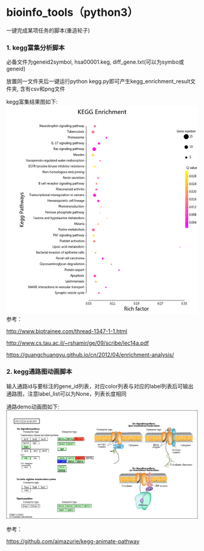 # bioinfo_tools（python3）
一键完成某项任务的脚本(重造轮子)

### 1. kegg富集分析脚本

必备文件为geneid2symbol, hsa00001.keg, diff_gene.txt(可以为symbo或geneid)

放置同一文件夹后一键运行python kegg.py即可产生kegg_enrichment_result文件夹, 含有csv和png文件

kegg富集结果图如下:![富集结果](https://raw.githubusercontent.com/x2yline/bioinfo_tools/master/kegg_enrichment/kegg_enrichment_result/enrichment.png)
参考：

http://www.biotrainee.com/thread-1347-1-1.html

http://www.cs.tau.ac.il/~rshamir/ge/09/scribe/lec14a.pdf

https://guangchuangyu.github.io/cn/2012/04/enrichment-analysis/

### 2. kegg通路图动画脚本

输入通路id与要标注的gene_id列表，对应color列表与对应的label列表后可输出通路图，注意label_list可以为None，列表长度相同

通路demo动画图如下:![通路图](https://raw.githubusercontent.com/x2yline/bioinfo_tools/master/kegg_animation/hsa03060.gif)

参考：

https://github.com/ajmazurie/kegg-animate-pathway
